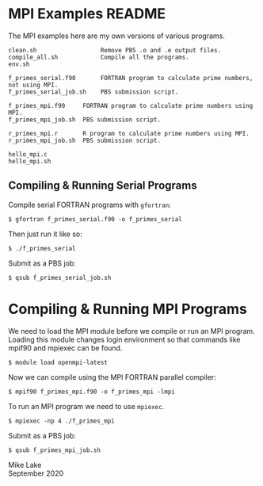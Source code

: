 # MPI Examples README

The MPI examples here are my own versions of various programs.

    clean.sh                  Remove PBS .o and .e output files.
    compile_all.sh            Compile all the programs.
    env.sh

    f_primes_serial.f90       FORTRAN program to calculate prime numbers, not using MPI.
    f_primes_serial_job.sh    PBS submission script.

    f_primes_mpi.f90     FORTRAN program to calculate prime numbers using MPI.
    f_primes_mpi_job.sh  PBS submission script.

    r_primes_mpi.r       R program to calculate prime numbers using MPI.
    r_primes_mpi_job.sh  PBS submission script.
    
    hello_mpi.c
    hello_mpi.sh

## Compiling & Running Serial Programs

Compile serial FORTRAN programs with `gfortran`:

    $ gfortran f_primes_serial.f90 -o f_primes_serial

Then just run it like so:

    $ ./f_primes_serial

Submit as a PBS job:

    $ qsub f_primes_serial_job.sh

# Compiling & Running MPI Programs

We need to load the MPI module before we compile or run an MPI program.
Loading this module changes login environment so that commands like 
mpif90 and mpiexec can be found.

    $ module load openmpi-latest

Now we can compile using the MPI FORTRAN parallel compiler:

    $ mpif90 f_primes_mpi.f90 -o f_primes_mpi -lmpi

To run an MPI program we need to use `mpiexec`.

    $ mpiexec -np 4 ./f_primes_mpi

Submit as a PBS job:

    $ qsub f_primes_mpi_job.sh


Mike Lake    
September 2020

